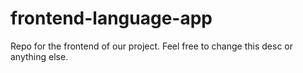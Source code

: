 # frontend-language-app
Repo for the frontend of our project. Feel free to change this desc or anything else.
